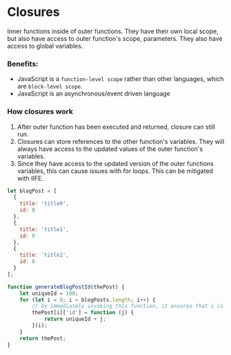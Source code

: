 # Closures
Inner functions inside of outer functions. They have their own local scope, but also have access to outer function's scope, parameters. They also have access to global variables.

### Benefits:
- JavaScript is a `function-level scope` rather than other languages, which are `block-level scope`. 
- JavaScript is an asynchronous/event driven language

### How closures work
1. After outer function has been executed and returned, closure can still run.
2. Closures can store references to the other function's variables. They will always have access to the updated values of the outer function's variables.
3. Since they have access to the updated version of the outer functions variables, this can cause issues with for loops. This can be mitigated with IIFE.

```javascript 
let blogPost = [
  {
    title: 'title0',
    id: 0
  },
  {
    title: 'title1',
    id: 0
  },
  {
    title: 'title2',
    id: 0
  }
];

function generateBlogPostId(thePost) {
    let uniqueId = 100;
    for (let i = 0; i < blogPosts.length; i++) {
        // by immediately invoking this function, it ensures that i is the correct value, otherwise i would be the final i value for all of them
        thePost[i]['id'] = function (j) {
            return uniqueId + j;
        }(i);
    }
    return thePost;
}
```